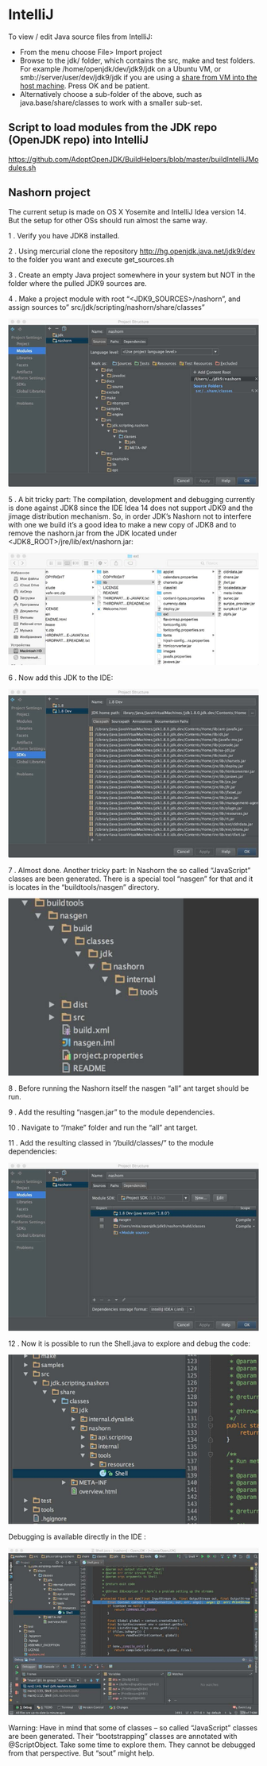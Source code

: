 # IntelliJ

To view / edit Java source files from IntelliJ:
 - From the menu choose File> Import project
 - Browse to the jdk/ folder, which contains the src, make and test folders. For example /home/openjdk/dev/jdk9/jdk on a Ubuntu VM, or smb://server/user/dev/jdk9/jdk if you are using a [share from VM into the host machine](../virtual-machines/sharing_host_folder_with_guest_vm.md). Press OK and be patient.
 - Alternatively choose a sub-folder of the above, such as java.base/share/classes to work with a smaller sub-set.

## Script to load modules from the JDK repo (OpenJDK repo) into IntelliJ
https://github.com/AdoptOpenJDK/BuildHelpers/blob/master/buildIntelliJModules.sh

## Nashorn project

The current setup is made on OS X Yosemite and IntelliJ Idea version 14. But the setup for other OSs should run almost the same way.

1 . Verify you have JDK8 installed.

2 . Using mercurial clone the repository http://hg.openjdk.java.net/jdk9/dev to the folder you want and execute get_sources.sh

3 . Create an empty Java project somewhere in your system but NOT in the folder where the pulled JDK9 sources are.

4 . Make a project module with root “<JDK9_SOURCES>/nashorn”, and assign sources to” src/jdk/scripting/nashorn/share/classes”

![](1.jpg)

5 . A bit tricky part: The compilation, development and debugging currently is done against JDK8 since the IDE Idea 14 does not support JDK9 and the jimage distribution mechanism. So, in order JDK’s Nashorn not to interfere with one we build it’s a good idea to make a new copy of JDK8 and to remove the nashorn.jar from the JDK located under <JDK8_ROOT>/jre/lib/ext/nashorn.jar:

![](11.jpg)

6 . Now add this JDK to the IDE:

![](12.jpg)

7 .  Almost done. Another tricky part: In Nashorn the so called “JavaScript” classes are been generated. There is a special tool “nasgen” for that and it is locates in the “buildtools/nasgen” directory.

![](13.jpg)

8 . Before running the Nashorn itself the nasgen “all” ant target should be run.

9 . Add the resulting “nasgen.jar” to the module dependencies.

10 . Navigate to “<nashorn>/make” folder and run the “all” ant target.

11 . Add the resulting classed in “<nashorn>/build/classes/” to the module dependencies:

![](14.jpg)

12 . Now it is possible to run the Shell.java to explore and debug the code:

![](15.jpg)

Debugging is available directly in the IDE :

![](16.jpg)

Warning: Have in mind that some of classes – so called “JavaScript” classes are been generated. Their “bootstrapping” classes are annotated with @ScriptObject. Take some time to explore them. They cannot be debugged from that perspective. But “sout” might help.